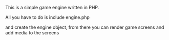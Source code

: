This is a simple game engine written in PHP.

All you have to do is include engine.php

and create the engine object, from there you can render game screens and add media to the screens